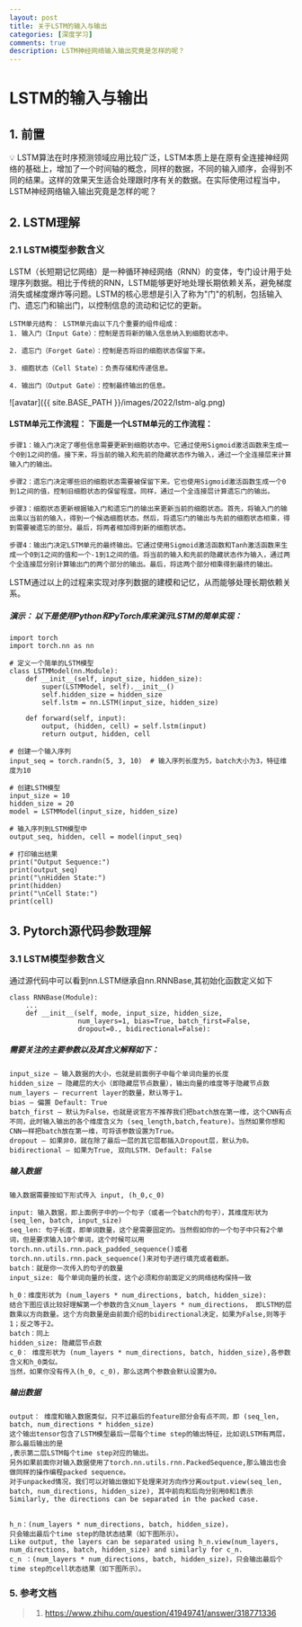 ```yaml
---
layout: post
title: 关于LSTM的输入与输出
categories: [深度学习]
comments: true
description: LSTM神经网络输入输出究竟是怎样的呢？
---
```


# LSTM的输入与输出
## 1. 前置
💡 LSTM算法在时序预测领域应用比较广泛，LSTM本质上是在原有全连接神经网络的基础上，增加了一个时间轴的概念，同样的数据，不同的输入顺序，会得到不同的结果。这样的效果天生适合处理跟时序有关的数据。在实际使用过程当中，LSTM神经网络输入输出究竟是怎样的呢？


## 2. LSTM理解
### 2.1 LSTM模型参数含义
LSTM（长短期记忆网络）是一种循环神经网络（RNN）的变体，专门设计用于处理序列数据。相比于传统的RNN，LSTM能够更好地处理长期依赖关系，避免梯度消失或梯度爆炸等问题。LSTM的核心思想是引入了称为"门"的机制，包括输入门、遗忘门和输出门，以控制信息的流动和记忆的更新。
```
LSTM单元结构： LSTM单元由以下几个重要的组件组成：
1. 输入门（Input Gate）：控制是否将新的输入信息纳入到细胞状态中。

2. 遗忘门（Forget Gate）：控制是否将旧的细胞状态保留下来。

3. 细胞状态（Cell State）：负责存储和传递信息。

4. 输出门（Output Gate）：控制最终输出的信息。
```

![avatar]({{ site.BASE_PATH }}/images/2022/lstm-alg.png)

#### LSTM单元工作流程： 下面是一个LSTM单元的工作流程：
```
步骤1：输入门决定了哪些信息需要更新到细胞状态中。它通过使用Sigmoid激活函数来生成一个0到1之间的值。接下来，将当前的输入和先前的隐藏状态作为输入，通过一个全连接层来计算输入门的输出。

步骤2：遗忘门决定哪些旧的细胞状态需要被保留下来。它也使用Sigmoid激活函数生成一个0到1之间的值，控制旧细胞状态的保留程度。同样，通过一个全连接层计算遗忘门的输出。

步骤3：细胞状态更新根据输入门和遗忘门的输出来更新当前的细胞状态。首先，将输入门的输出乘以当前的输入，得到一个候选细胞状态。然后，将遗忘门的输出与先前的细胞状态相乘，得到需要被遗忘的部分。最后，将两者相加得到新的细胞状态。

步骤4：输出门决定LSTM单元的最终输出。它通过使用Sigmoid激活函数和Tanh激活函数来生成一个0到1之间的值和一个-1到1之间的值。将当前的输入和先前的隐藏状态作为输入，通过两个全连接层分别计算输出门的两个部分的输出。最后，将这两个部分相乘得到最终的输出。
```

LSTM通过以上的过程来实现对序列数据的建模和记忆，从而能够处理长期依赖关系。

##### 演示： 以下是使用Python和PyTorch库来演示LSTM的简单实现：
```
import torch
import torch.nn as nn

# 定义一个简单的LSTM模型
class LSTMModel(nn.Module):
    def __init__(self, input_size, hidden_size):
        super(LSTMModel, self).__init__()
        self.hidden_size = hidden_size
        self.lstm = nn.LSTM(input_size, hidden_size)
        
    def forward(self, input):
        output, (hidden, cell) = self.lstm(input)
        return output, hidden, cell

# 创建一个输入序列
input_seq = torch.randn(5, 3, 10)  # 输入序列长度为5，batch大小为3，特征维度为10

# 创建LSTM模型
input_size = 10
hidden_size = 20
model = LSTMModel(input_size, hidden_size)

# 输入序列到LSTM模型中
output_seq, hidden, cell = model(input_seq)

# 打印输出结果
print("Output Sequence:")
print(output_seq)
print("\nHidden State:")
print(hidden)
print("\nCell State:")
print(cell)
```

## 3. Pytorch源代码参数理解
### 3.1 LSTM模型参数含义
通过源代码中可以看到nn.LSTM继承自nn.RNNBase,其初始化函数定义如下
```
class RNNBase(Module):
	...
    def __init__(self, mode, input_size, hidden_size,
                 num_layers=1, bias=True, batch_first=False,
                 dropout=0., bidirectional=False):
```
##### 需要关注的主要参数以及其含义解释如下：
```
input_size – 输入数据的大小，也就是前面例子中每个单词向量的长度
hidden_size – 隐藏层的大小（即隐藏层节点数量），输出向量的维度等于隐藏节点数
num_layers – recurrent layer的数量，默认等于1。
bias – 偏置 Default: True
batch_first – 默认为False，也就是说官方不推荐我们把batch放在第一维，这个CNN有点不同，此时输入输出的各个维度含义为 (seq_length,batch,feature)。当然如果你想和CNN一样把batch放在第一维，可将该参数设置为True。
dropout – 如果非0，就在除了最后一层的其它层都插入Dropout层，默认为0。
bidirectional – 如果为True, 双向LSTM. Default: False

```


##### 输入数据
```
输入数据需要按如下形式传入 input, (h_0,c_0)

input: 输入数据，即上面例子中的一个句子（或者一个batch的句子），其维度形状为 (seq_len, batch, input_size)
seq_len: 句子长度，即单词数量，这个是需要固定的。当然假如你的一个句子中只有2个单词，但是要求输入10个单词，这个时候可以用torch.nn.utils.rnn.pack_padded_sequence()或者torch.nn.utils.rnn.pack_sequence()来对句子进行填充或者截断。
batch：就是你一次传入的句子的数量
input_size: 每个单词向量的长度，这个必须和你前面定义的网络结构保持一致

h_0：维度形状为 (num_layers * num_directions, batch, hidden_size):
结合下图应该比较好理解第一个参数的含义num_layers * num_directions， 即LSTM的层数乘以方向数量。这个方向数量是由前面介绍的bidirectional决定，如果为False,则等于1；反之等于2。
batch：同上
hidden_size: 隐藏层节点数
c_0： 维度形状为 (num_layers * num_directions, batch, hidden_size),各参数含义和h_0类似。
当然，如果你没有传入(h_0, c_0)，那么这两个参数会默认设置为0。

```


##### 输出数据
```
output： 维度和输入数据类似，只不过最后的feature部分会有点不同，即 (seq_len, batch, num_directions * hidden_size)
这个输出tensor包含了LSTM模型最后一层每个time step的输出特征，比如说LSTM有两层，那么最后输出的是
,表示第二层LSTM每个time step对应的输出。
另外如果前面你对输入数据使用了torch.nn.utils.rnn.PackedSequence,那么输出也会做同样的操作编程packed sequence。
对于unpacked情况，我们可以对输出做如下处理来对方向作分离output.view(seq_len, batch, num_directions, hidden_size), 其中前向和后向分别用0和1表示Similarly, the directions can be separated in the packed case.


h_n：(num_layers * num_directions, batch, hidden_size)，
只会输出最后个time step的隐状态结果（如下图所示）。
Like output, the layers can be separated using h_n.view(num_layers, num_directions, batch, hidden_size) and similarly for c_n.
c_n ：(num_layers * num_directions, batch, hidden_size)，只会输出最后个time step的cell状态结果（如下图所示）。
```

### 5. 参考文档
> 1. https://www.zhihu.com/question/41949741/answer/318771336